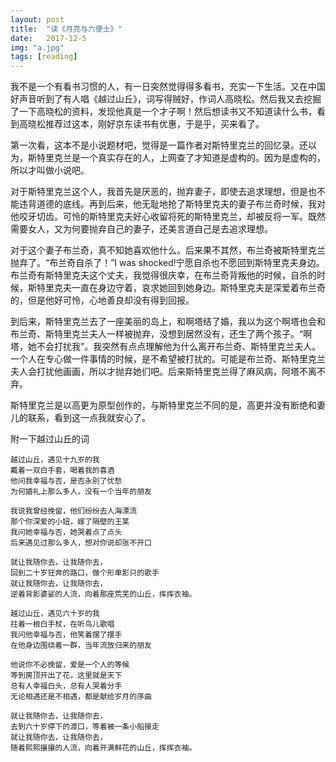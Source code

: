 ```yaml
---
layout: post
title:  "读《月亮与六便士》"
date:   2017-12-5 
img: "a.jpg"
tags: [reading]
---
```


我不是一个有看书习惯的人，有一日突然觉得得多看书，充实一下生活。又在中国好声音听到了有人唱《越过山丘》，词写得贼好，作词人高晓松。然后我又去挖掘了一下高晓松的资料，发现他真是一个才子啊！然后想读书又不知道读什么书，看到高晓松推荐过这本，刚好京东读书有优惠，于是乎，买来看了。

第一次看，这本不是小说题材吧，觉得是一篇作者对斯特里克兰的回忆录。还以为，斯特里克兰是一个真实存在的人，上网查了才知道是虚构的。因为是虚构的，所以才叫做小说吧。

对于斯特里克兰这个人，我首先是厌恶的，抛弃妻子，即使去追求理想，但是也不能违背道德的底线。再到后来，他无耻地抢了斯特里克夫的妻子布兰奇时候，我对他咬牙切齿。可怜的斯特里克夫好心收留将死的斯特里克兰，却被反将一军。既然需要女人，又为何要抛弃自己的妻子，还美言道自己是去追求理想。

对于这个妻子布兰奇，真不知她喜欢他什么。后来果不其然，布兰奇被斯特里克兰抛弃了。“布兰奇自杀了！”I was shocked!宁愿自杀也不愿回到斯特里克夫身边。布兰奇有斯特里克夫这个丈夫，我觉得很庆幸，在布兰奇背叛他的时候，自杀的时候，斯特里克夫一直在身边守着，哀求她回到她身边。斯特里克夫是深爱着布兰奇的，但是他好可怜，心地善良却没有得到回报。

到后来，斯特里克兰去了一座美丽的岛上，和啊塔结了婚，我以为这个啊塔也会和布兰奇、斯特里克兰夫人一样被抛弃，没想到居然没有，还生了两个孩子。“啊塔，她不会打扰我”。我突然有点点理解他为什么离开布兰奇、斯特里克兰夫人。一个人在专心做一件事情的时候，是不希望被打扰的。可能是布兰奇、斯特里克兰夫人会打扰他画画，所以才抛弃她们吧。后来斯特里克兰得了麻风病，阿塔不离不弃。


斯特里克兰是以高更为原型创作的，与斯特里克兰不同的是，高更并没有断绝和妻儿的联系，看到这一点我就安心了。

附一下越过山丘的词

```
越过山丘，遇见十九岁的我
戴着一双白手套，喝着我的喜酒
他问我幸福与否，是否永别了忧愁
为何婚礼上那么多人，没有一个当年的朋友

我说我曾经挽留，他们纷纷去人海漂流
那个你深爱的小妞，嫁了隔壁的王某
我问她幸福与否，她哭着点了点头
后来遇见过那么多人，想对你说却张不开口

就让我随你去，让我随你去，
回到二十岁狂奔的路口，做个形单影只的歌手
就让我随你去，让我随你去，
逆着背影婆娑的人流，向着那座荒芜的山丘，挥挥衣袖。

越过山丘，遇见六十岁的我 
拄着一根白手杖，在听鸟儿歌唱
我问他幸福与否，他笑着摆了摆手
在他身边围绕着一群，当年流放归来的朋友

他说你不必挽留，爱是一个人的等候
等到房顶开出了花，这里就是天下
总有人幸福白头，总有人哭着分手
无论相遇还是不相遇，都是献给岁月的序曲

就让我随你去，让我随你去，
去到六十岁停下的渡口，等着被一条小船接走
就让我随你去，让我随你去，
随着熙熙攘攘的人流，向着开满鲜花的山丘，挥挥衣袖。

```


